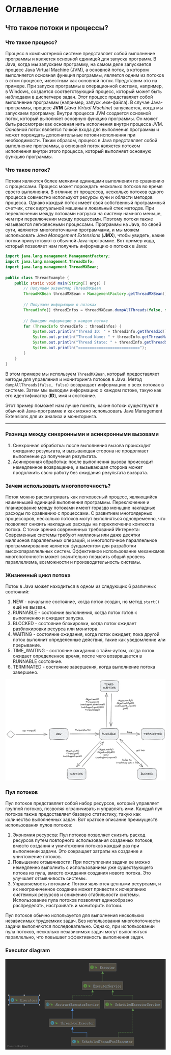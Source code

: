 # Оглавление

## Что такое потоки и процессы?

### Что такое процесс?

Процесс в компьютерной системе представляет собой выполнение программы и является основной единицей для запуска
программ. В Java, когда мы запускаем программу, на самом деле запускается процесс Java Virtual Machine (JVM), а основной
поток, в котором выполняется основная функция программы, является одним из потоков в этом процессе, известным как
основной поток.
Представим это на примере. При запуске программы в операционной системе, например, в Windows, создается соответствующий
процесс, который может быть наблюдаем в диспетчере задач. Этот процесс представляет собой выполнение программы
(например, запуск .exe-файла).
В случае Java-программы, процесс **JVM** (*Java Virtual Machine*) запускается, когда мы запускаем программу. Внутри
процесса JVM создается основной поток, который выполняет основную функцию программы. Он может быть рассмотрен как
основная нить исполнения внутри процесса JVM. Основной поток является точкой входа для выполнения программы и может
порождать дополнительные потоки исполнения при необходимости.
Таким образом, процесс в Java представляет собой выполнение программы, а основной поток является потоком исполнения
внутри этого процесса, который выполняет основную функцию программы.

### Что такое поток?

Потоки являются более мелкими единицами выполнения по сравнению с процессами. Процесс может порождать несколько потоков
во время своего выполнения. В отличие от процессов, несколько потоков одного процесса совместно используют ресурсы кучи
и области методов процесса. Однако каждый поток имеет свой собственный программный счетчик, стек виртуальной машины и
локальный стек методов.
При переключении между потоками нагрузка на систему намного меньше, чем при переключении между процессами. Поэтому
потоки также называются легковесными процессами. Программы на Java, по своей сути, являются многопоточными программами,
и мы можем использовать *Java Management Extensions* (**JMX**), чтобы увидеть, какие потоки присутствуют в обычной
Java-программе.
Вот пример кода, который позволяет нам получить информацию о потоках в Java:

```java
import java.lang.management.ManagementFactory;
import java.lang.management.ThreadInfo;
import java.lang.management.ThreadMXBean;

public class ThreadExample {
    public static void main(String[] args) {
        // Получаем экземпляр ThreadMXBean
        ThreadMXBean threadMXBean = ManagementFactory.getThreadMXBean();

        // Получаем информацию о потоках
        ThreadInfo[] threadInfos = threadMXBean.dumpAllThreads(false, false);

        // Выводим информацию о каждом потоке
        for (ThreadInfo threadInfo : threadInfos) {
            System.out.println("Thread ID: " + threadInfo.getThreadId());
            System.out.println("Thread Name: " + threadInfo.getThreadName());
            System.out.println("Thread State: " + threadInfo.getThreadState());
            System.out.println("===========================");
        }
    }
}
```

В этом примере мы используем `ThreadMXBean`, который предоставляет методы для управления и мониторинга потоков в Java.
Метод `dumpAllThreads(false, false)` возвращает информацию о всех потоках в системе. Затем мы выводим информацию о
каждом потоке, такую как его идентификатор (**ID**), имя и состояние.

Этот пример поможет нам лучше понять, какие потоки существуют в обычной Java-программе и как можно использовать Java
Management Extensions для их анализа и мониторинга.

---

### Разница между синхронными и асинхронными вызовами

1. Синхронная обработка: после выполнения вызова происходит ожидание результата, и вызывающая сторона не продолжает
   выполнение до получения результата.
2. Асинхронная обработка: после выполнения вызова происходит немедленное возвращение, и
   вызывающая сторона может продолжить свою работу без ожидания результата возврата.

### Зачем использовать многопоточность?

Поток можно рассматривать как легковесный процесс, являющийся наименьшей единицей выполнения программы. Переключение и
планирование между потоками имеют гораздо меньшие накладные расходы по сравнению с процессами. С развитием многоядерных
процессоров, несколько потоков могут выполняться одновременно, что позволяет снизить накладные расходы на переключение
контекста потока. С точки зрения современных требований Интернета: Современные системы требуют миллионы или даже десятки
миллионов параллельных операций, и многопоточное параллельное программирование является фундаментом для разработки
высокопараллельных систем. Эффективное использование механизмов многопоточности может значительно повысить общий уровень
параллелизма, возможности и производительность системы.

### Жизненный цикл потока

Поток в Java может находиться в одном из следующих 6 различных состояний:

1. NEW - начальное состояние, когда поток создан, но метод `start()` ещё не вызван.
2. RUNNABLE - состояние выполнения, когда поток готов к выполнению и ожидает запуска.
3. BLOCKED - состояние блокировки, когда поток ожидает разблокировки ресурса или монитора.
4. WAITING - состояние ожидания, когда поток ожидает, пока другой поток выполнит определенные действия, такие как
   уведомление или прерывание.
5. TIME_WAITING - состояние ожидания с тайм-аутом, когда поток ожидает определенное время, после чего возвращается в
   RUNNABLE состояние.
6. TERMINATED - состояние завершения, когда выполнение потока завершено.

![ThreadStatuses.png](images/ThreadStatuses.png)

### Пул потоков

Пул потоков представляет собой набор ресурсов, который управляет группой потоков, позволяя ограничивать и управлять ими.
Каждый пул потоков также предоставляет базовую статистику, такую как количество выполненных задач.
Вот краткое описание преимуществ использования пулов потоков:

1. Экономия ресурсов: Пул потоков позволяет снизить расход ресурсов путем повторного использования созданных потоков,
   вместо создания и уничтожения потоков каждый раз при выполнении задачи. Это сокращает затраты на создание и
   уничтожение потоков.
2. Повышение отзывчивости: При поступлении задачи ее можно немедленно выполнить с использованием уже существующего
   потока из пула, вместо ожидания создания нового потока. Это улучшает отзывчивость системы.
3. Управляемость потоками: Потоки являются ценными ресурсами, и их неограниченное создание может привести к исчерпанию
   системных ресурсов и снижению стабильности системы. Использование пула потоков позволяет единообразно распределять,
   настраивать и мониторить потоки.

Пул потоков обычно используется для выполнения нескольких независимых трудоемких задач. Без использования
многопоточности задачи выполняются последовательно. Однако, при использовании пула потоков, несколько независимых задач
могут выполняться параллельно, что повышает эффективность выполнения задач.

### Executor diagram

![ExecutorDiagram.jpeg](images/ExecutorDiagram.jpeg)